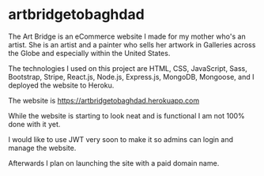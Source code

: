 # artbridgetobaghdad


The Art Bridge is an eCommerce website I made for my mother who's an artist. She is an artist and a painter who sells her artwork in Galleries across the Globe and especially within the United States.

The technologies I used on this project are HTML, CSS, JavaScript, Sass, Bootstrap, Stripe, React.js, Node.js, Express.js, MongoDB, Mongoose, and I deployed the website to Heroku.

The website is https://artbridgetobaghdad.herokuapp.com

While the website is starting to look neat and is functional I am not 100% done with it yet.

I would like to use JWT very soon to make it so admins can login and manage the website.

Afterwards I plan on launching the site with a paid domain name.
